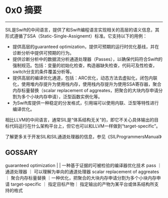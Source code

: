 # 0x0 摘要
---------

SIL是Swift的中间语言，提供了和Swift编程语言实现相关的高层的语义信息，其形式遵循了SSA（Static-Single-Assignemt）标准。它支持以下的用例：

- 提供高层的guaranteed optimization，提供可预期的运行时优化基线，并在诊断分析中提供可预期的行为。
- 提供诊断分析中的数据流分析通道处理器（Passes），以确保代码符合Swift的强制规范。包括：变量的初始化检查，构造器缺失检查，代码可及性检查，switch分支的条件覆盖分析等。
- 提供高层的编译优化通道，包括：ARC优化，动态方法去虚拟化，闭包内联化，使用堆内存提升为使用栈内存，使用栈内存提升为使用SSA寄存器，聚合内存标量替换（scalar replacement of aggreates，把聚合的大块内存申请分割为多个小块内存申请），泛型函数实例化等。
- 为Swift库提供一种稳定的分发格式，引用端可以使用内联、泛型等特性进行编译优化。

相比LLVM的中间语言，通常SIL是“体系结构无关”的，即它不关心具体输出的目标代码运行在什么架构平台上，但它也可以和LLVM一样做到“target-specific”。

了解更多关于开发SIL和SIL通道处理器的信息，参见《SILProgrammersManual》

## GOSSARY
guaranteed optimization |        | 一种基于证据的可被检验的编译器优化技术
pass ｜ 通道处理器 ｜ 可以理解为单向的通道处理器
scalar replacement of aggreates｜ 聚合内存标量替换 ｜一种优化，把聚合的大块内存申请分割为多个小块内存申请
target-specific ｜ 指定目标产物｜ 指定输出的产物为某平台或体系结构所支持的格式